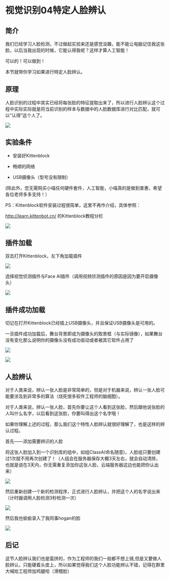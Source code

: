 # 视觉识别04特定人脸辨认

## 简介

我们已经学习人脸检测，不过做起实验来还是感觉没趣，能不能让电脑记住我这张脸，以后当我出现的时候，它能认得我呢？这样才算人工智能！

可以的！可以做到！

本节就带你学习如果进行特定人脸辨认。

## 原理

人脸识别的过程中其实已经将每张脸的特征提取出来了，所以进行人脸辨认这个过程中实际实际就是将当前识别的样本与数据中的人脸数据库进行对比匹配，就可以“认得”这个人了。

![](./images/c08_13.png)

## 实验条件

- 安装好Kittenblock

- 畅顺的网络

- USB摄像头（型号没有限制）

(除此外，您无需购买小喵任何硬件套件，人工智能，小喵真的是做到普惠，希望各位老师多多支持！）

PS：Kittenblock软件安装过程很简单，这里不再作介绍，具体参照：

http://learn.kittenbot.cn/ 的Kittenblock教程分栏

![](./images/c01_16.png)

## 插件加载

双击打开Kittenblock，左下角加载插件

![](./images/c01_01.png)

选择视觉侦测插件与Face AI插件（调用视频侦测插件的原因是因为要开启摄像头）

![](./images/c08_01.png)

## 插件成功加载

切记在打开Kittenblock已经插上USB摄像头，并且保证USB摄像头是可用的。

一旦插件成功加载后，舞台背景即成为摄像头的取景框（与实际镜像），如果舞台没有变化那么说明你的摄像头没有成功驱动或者被其它软件占用了

![](./images/c06_03.png)

![](./images/c08_02.png)

## 人脸辨认

对于人类来说，辨认一张人脸是非常简单的，但是对于机器来说，辨认一张人脸可能要涉及到非常多的算法（烧死很多软件工程师的脑细胞）。

对于人类来说，辨认一张人脸，首先你要让这个人看到这张脸，然后跟他说张脸的人叫什么名字，以后看到这张脸，你要叫得出这个名字哦！

如果你理解上述的过程，那么我们这个特性人脸辨认就很好理解了，也是这样的辨认过程。

首先——添加需要辨识的人脸

将这张人脸加入到一个识别库的组中，如组ClassA(命名随意)，人脸组只要创建过1次就不用再次创建了！（人组会在服务器保存大概3天左右，就会自动清除，也就是说在3天内，你无需重复添加你这张人脸，云端服务器这边也能把你认出来）

![](./images/c11_01.png)

然后重新创建一个新的检测程序，正式进行人脸辨认，并把这个人的名字说出来（计时器调用人脸检测3秒检测一次）

![](./images/c11_02.png)

然后我也偷偷录入了我同事hogan的脸

![](./images/c11_03.png)

## 后记

这节人脸辨认我们也是蛮拼的，作为工程师的我们一般都不想上镜,但是又要做人脸辨认，只能硬着头皮上，所以如果觉得我们这个人脸功能辨认不错，记得在群里大喊给工程师加鸡腿哈（滑稽脸）